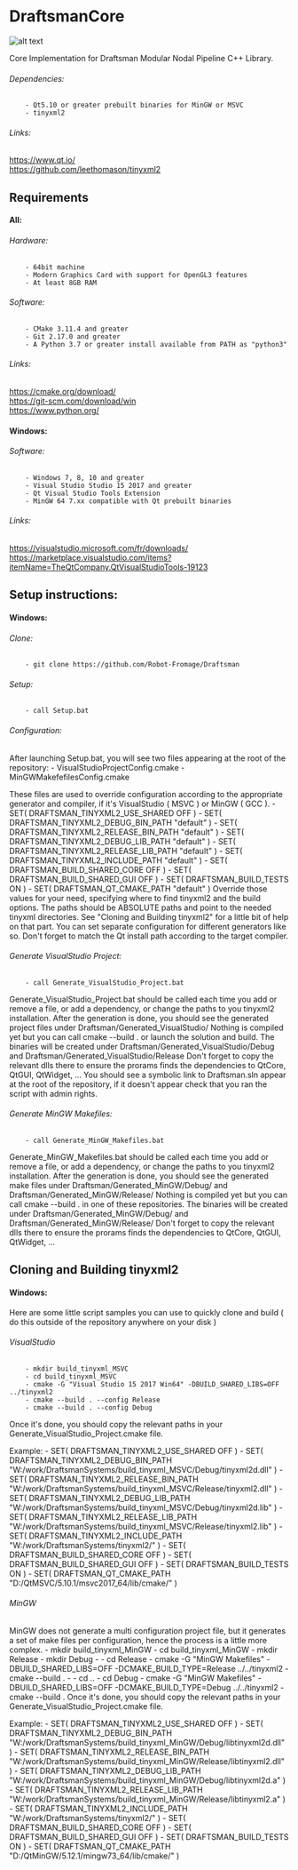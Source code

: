 # DraftsmanCore
![alt text](http://clementberthaud.com/dev/dep/Draftsman/media/com/draftsman_100.png "Draftsman")

Core Implementation for Draftsman Modular Nodal Pipeline C++ Library.

###### Dependencies:
        - Qt5.10 or greater prebuilt binaries for MinGW or MSVC
        - tinyxml2

###### Links:
https://www.qt.io/  \
https://github.com/leethomason/tinyxml2

## Requirements

#### All:
###### Hardware:
        - 64bit machine
        - Modern Graphics Card with support for OpenGL3 features
        - At least 8GB RAM

###### Software:
        - CMake 3.11.4 and greater
        - Git 2.17.0 and greater
        - A Python 3.7 or greater install available from PATH as "python3"

###### Links:
https://cmake.org/download/  \
https://git-scm.com/download/win  \
https://www.python.org/

#### Windows:
###### Software:
        - Windows 7, 8, 10 and greater
        - Visual Studio Studio 15 2017 and greater
        - Qt Visual Studio Tools Extension
        - MinGW 64 7.xx compatible with Qt prebuilt binaries

###### Links:
https://visualstudio.microsoft.com/fr/downloads/  \
https://marketplace.visualstudio.com/items?itemName=TheQtCompany.QtVisualStudioTools-19123

## Setup instructions:

#### Windows:
###### Clone:
        - git clone https://github.com/Robot-Fromage/Draftsman

###### Setup:
        - call Setup.bat

###### Configuration:
After launching Setup.bat, you will see two files appearing at the root of the repository:
        - VisualStudioProjectConfig.cmake
        - MinGWMakefefilesConfig.cmake

These files are used to override configuration according to the appropriate generator and compiler, if it's VisualStudio ( MSVC ) or MinGW ( GCC ).
        - SET( DRAFTSMAN_TINYXML2_USE_SHARED          OFF )
        - SET( DRAFTSMAN_TINYXML2_DEBUG_BIN_PATH      "default" )
        - SET( DRAFTSMAN_TINYXML2_RELEASE_BIN_PATH    "default" )
        - SET( DRAFTSMAN_TINYXML2_DEBUG_LIB_PATH      "default" )
        - SET( DRAFTSMAN_TINYXML2_RELEASE_LIB_PATH    "default" )
        - SET( DRAFTSMAN_TINYXML2_INCLUDE_PATH        "default" )
        - SET( DRAFTSMAN_BUILD_SHARED_CORE            OFF )
        - SET( DRAFTSMAN_BUILD_SHARED_GUI             OFF )
        - SET( DRAFTSMAN_BUILD_TESTS                  ON )
        - SET( DRAFTSMAN_QT_CMAKE_PATH                "default" )
Override those values for your need, specifying where to find tinyxml2 and the build options.
The paths should be ABSOLUTE paths and point to the needed tinyxml directories.
See "Cloning and Building tinyxml2" for a little bit of help on that part.
You can set separate configuration for different generators like so. Don't forget to match the Qt install path according to the target compiler.

###### Generate VisualStudio Project:
        - call Generate_VisualStudio_Project.bat
Generate_VisualStudio_Project.bat should be called each time you add or remove a file, or add a dependency, or change the paths to you tinyxml2 installation.
After the generation is done, you should see the generated project files under Draftsman/Generated_VisualStudio/
Nothing is compiled yet but you can call cmake --build . or launch the solution and build.
The binaries will be created under Draftsman/Generated_VisualStudio/Debug and Draftsman/Generated_VisualStudio/Release
Don't forget to copy the relevant dlls there to ensure the prorams finds the dependencies to QtCore, QtGUI, QtWidget, ...
You should see a symbolic link to Draftsman.sln appear at the root of the repository, if it doesn't appear check that you ran the script with admin rights.

###### Generate MinGW Makefiles:
        - call Generate_MinGW_Makefiles.bat
Generate_MinGW_Makefiles.bat should be called each time you add or remove a file, or add a dependency, or change the paths to you tinyxml2 installation.
After the generation is done, you should see the generated make files under Draftsman/Generated_MinGW/Debug/ and Draftsman/Generated_MinGW/Release/
Nothing is compiled yet but you can call cmake --build . in one of these repositories.
The binaries will be created under Draftsman/Generated_MinGW/Debug/ and Draftsman/Generated_MinGW/Release/
Don't forget to copy the relevant dlls there to ensure the prorams finds the dependencies to QtCore, QtGUI, QtWidget, ... 

## Cloning and Building tinyxml2

#### Windows:
Here are some little script samples you can use to quickly clone and build ( do this outside of the repository anywhere on your disk )

###### VisualStudio
        - mkdir build_tinyxml_MSVC
        - cd build_tinyxml_MSVC
        - cmake -G "Visual Studio 15 2017 Win64" -DBUILD_SHARED_LIBS=OFF ../tinyxml2
        - cmake --build . --config Release
        - cmake --build . --config Debug
Once it's done, you should copy the relevant paths in your Generate_VisualStudio_Project.cmake file.

Example:
        - SET( DRAFTSMAN_TINYXML2_USE_SHARED          OFF )
        - SET( DRAFTSMAN_TINYXML2_DEBUG_BIN_PATH      "W:/work/DraftsmanSystems/build_tinyxml_MSVC/Debug/tinyxml2d.dll" )
        - SET( DRAFTSMAN_TINYXML2_RELEASE_BIN_PATH    "W:/work/DraftsmanSystems/build_tinyxml_MSVC/Release/tinyxml2.dll" )
        - SET( DRAFTSMAN_TINYXML2_DEBUG_LIB_PATH      "W:/work/DraftsmanSystems/build_tinyxml_MSVC/Debug/tinyxml2d.lib" )
        - SET( DRAFTSMAN_TINYXML2_RELEASE_LIB_PATH    "W:/work/DraftsmanSystems/build_tinyxml_MSVC/Release/tinyxml2.lib" )
        - SET( DRAFTSMAN_TINYXML2_INCLUDE_PATH        "W:/work/DraftsmanSystems/tinyxml2/" )
        - SET( DRAFTSMAN_BUILD_SHARED_CORE            OFF )
        - SET( DRAFTSMAN_BUILD_SHARED_GUI             OFF )
        - SET( DRAFTSMAN_BUILD_TESTS                  ON )
        - SET( DRAFTSMAN_QT_CMAKE_PATH                "D:/QtMSVC/5.10.1/msvc2017_64/lib/cmake/" )

###### MinGW
MinGW does not generate a multi configuration project file, but it generates a set of make files per configuration, hence the process is a little more complex.
        - mkdir build_tinyxml_MinGW
        - cd build_tinyxml_MinGW
        - mkdir Release
        - mkdir Debug
        - 
        - cd Release
        - cmake -G "MinGW Makefiles" -DBUILD_SHARED_LIBS=OFF -DCMAKE_BUILD_TYPE=Release ../../tinyxml2
        - cmake --build .
        - 
        - cd ..
        - cd Debug
        - cmake -G "MinGW Makefiles" -DBUILD_SHARED_LIBS=OFF -DCMAKE_BUILD_TYPE=Debug ../../tinyxml2
        - cmake --build .
Once it's done, you should copy the relevant paths in your Generate_VisualStudio_Project.cmake file.

Example:
        - SET( DRAFTSMAN_TINYXML2_USE_SHARED          OFF )
        - SET( DRAFTSMAN_TINYXML2_DEBUG_BIN_PATH      "W:/work/DraftsmanSystems/build_tinyxml_MinGW/Debug/libtinyxml2d.dll" )
        - SET( DRAFTSMAN_TINYXML2_RELEASE_BIN_PATH    "W:/work/DraftsmanSystems/build_tinyxml_MinGW/Release/libtinyxml2.dll" )
        - SET( DRAFTSMAN_TINYXML2_DEBUG_LIB_PATH      "W:/work/DraftsmanSystems/build_tinyxml_MinGW/Debug/libtinyxml2d.a" )
        - SET( DRAFTSMAN_TINYXML2_RELEASE_LIB_PATH    "W:/work/DraftsmanSystems/build_tinyxml_MinGW/Release/libtinyxml2.a" )
        - SET( DRAFTSMAN_TINYXML2_INCLUDE_PATH        "W:/work/DraftsmanSystems/tinyxml2/" )
        - SET( DRAFTSMAN_BUILD_SHARED_CORE            OFF )
        - SET( DRAFTSMAN_BUILD_SHARED_GUI             OFF )
        - SET( DRAFTSMAN_BUILD_TESTS                  ON )
        - SET( DRAFTSMAN_QT_CMAKE_PATH                "D:/QtMinGW/5.12.1/mingw73_64/lib/cmake/" )
